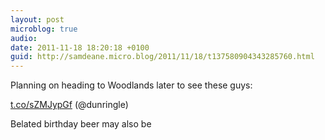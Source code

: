 ```yaml
---
layout: post
microblog: true
audio: 
date: 2011-11-18 18:20:18 +0100
guid: http://samdeane.micro.blog/2011/11/18/t137580904343285760.html
---
```

Planning on heading to Woodlands later to see these guys:

[t.co/sZMJypGf](http://t.co/sZMJypGf) (@dunringle)

Belated birthday beer may also be

